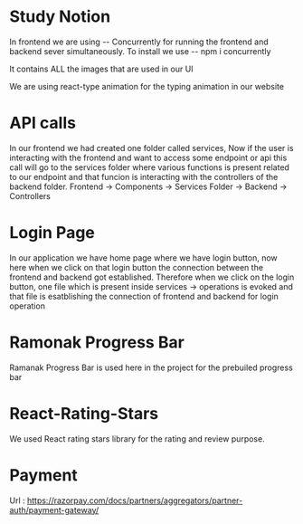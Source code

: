 # Study Notion

In frontend we are using -- Concurrently for running the frontend and backend sever simultaneously.
To install we use
-- npm i concurrently

<!-- Starter Pack Below -->
<!-- https://github.com/thepranaygupta/react-tailwind-css-starter-pack.git -->

<!-- Assests folder inside source -->

It contains ALL the images that are used in our UI

<!-- Type Animation -->

We are using react-type animation for the typing animation in our website

# API calls

In our frontend we had created one folder called services, Now if the user is interacting with the frontend and want to access some endpoint or api this call will go to the services folder where various functions is present related to our endpoint and that funcion is interacting with the controllers of the backend folder.
Frontend -> Components -> Services Folder -> Backend -> Controllers

# Login Page

In our application we have home page where we have login button, now here when we click on that login button the connection between the frontend and backend got established. Therefore when we click on the login button, one file which is present inside services -> operations is evoked and that file is esatblishing the connection of frontend and backend for login operation

# Ramonak Progress Bar

Ramanak Progress Bar is used here in the project for the prebuiled progress bar

# React-Rating-Stars

We used React rating stars library for the rating and review purpose.

# Payment

Url : https://razorpay.com/docs/partners/aggregators/partner-auth/payment-gateway/

